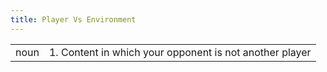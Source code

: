 ```yaml
---
title: Player Vs Environment
---
```

| | |
| --- | --- |
| noun | 1.  	Content in which your opponent is not another player	|

